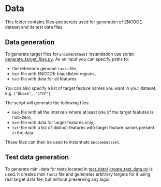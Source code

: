 # Data

This folder contains files and scripts used for generation of ENCODE dataset and its test data files.

## Data generation

To generate target files for `EncodeDataset` instantiation use script [generate_target_files.py](data/generate_target_files.py). 
As an input you can specify paths to:
* the reference genome `fasta` file,
* `bed`-file with ENCODE-blacklisted regions, 
* `bed`-file with data for all features

You can also specify a list of target feature names you want in your dataset, e.g. `["DNase", "CTCF"]`

The script will generate the following files:
* `bed`-file with all the intervals where at least one of the target features is non-zero,
* `bed`-file with data for target features only,
* `txt`-file with a list of distinct features with target feature names present in the data

These files can then be used to instantiate `EncodeDataset`.

## Test data generation
To generate mini-data for tests located in [test_data/](data/test_data) [create_test_data.py](data/create_test_data.py) is used.
It creates mini `fasta` file and generates arbitrary targets for it using real target data file, but without preserving any logic.
